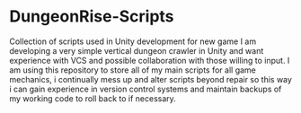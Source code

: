 # DungeonRise-Scripts
Collection of scripts used in Unity development for new game
I am developing a very simple vertical dungeon crawler in Unity and want experience with VCS and possible collaboration with those willing to input.
I am using this repository to store all of my main scripts for all game mechanics, i continually mess up and alter scripts beyond repair so this way i can gain experience in version control systems and maintain backups of my working code to roll back to if necessary.
